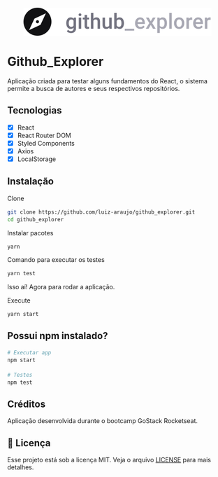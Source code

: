 <p align="center">
  <img src="./src/assets/logo.svg">
</p>

# Github_Explorer

Aplicação criada para testar alguns fundamentos do React, o sistema permite a busca de autores e seus respectivos repositórios.

## Tecnologias

- [x] React
- [x] React Router DOM
- [x] Styled Components
- [x] Axios
- [x] LocalStorage

## Instalação

Clone

```bash
git clone https://github.com/luiz-araujo/github_explorer.git
cd github_explorer
```

Instalar pacotes

```
yarn
```

Comando para executar os testes

```bash
yarn test
```

Isso aí! Agora para rodar a aplicação.

Execute

```bash
yarn start
```

## Possui npm instalado?

```bash
# Executar app
npm start

# Testes
npm test
```

## Créditos

Aplicação desenvolvida durante o bootcamp GoStack Rocketseat.

## :memo: Licença

Esse projeto está sob a licença MIT. Veja o arquivo [LICENSE](LICENSE) para mais detalhes.
